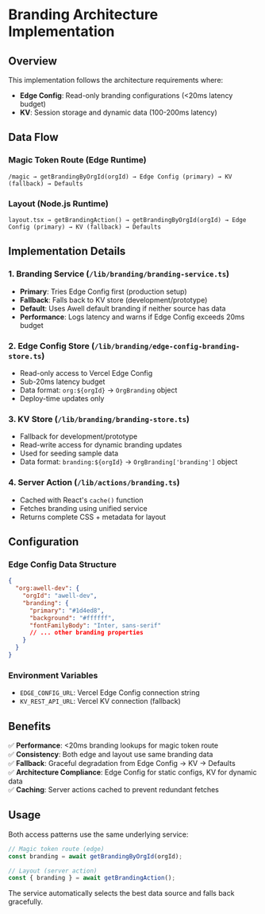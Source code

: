 # Branding Architecture Implementation

## Overview

This implementation follows the architecture requirements where:

- **Edge Config**: Read-only branding configurations (<20ms latency budget)
- **KV**: Session storage and dynamic data (100-200ms latency)

## Data Flow

### Magic Token Route (Edge Runtime)

```
/magic → getBrandingByOrgId(orgId) → Edge Config (primary) → KV (fallback) → Defaults
```

### Layout (Node.js Runtime)

```
layout.tsx → getBrandingAction() → getBrandingByOrgId(orgId) → Edge Config (primary) → KV (fallback) → Defaults
```

## Implementation Details

### 1. Branding Service (`/lib/branding/branding-service.ts`)

- **Primary**: Tries Edge Config first (production setup)
- **Fallback**: Falls back to KV store (development/prototype)
- **Default**: Uses Awell default branding if neither source has data
- **Performance**: Logs latency and warns if Edge Config exceeds 20ms budget

### 2. Edge Config Store (`/lib/branding/edge-config-branding-store.ts`)

- Read-only access to Vercel Edge Config
- Sub-20ms latency budget
- Data format: `org:${orgId}` → `OrgBranding` object
- Deploy-time updates only

### 3. KV Store (`/lib/branding/branding-store.ts`)

- Fallback for development/prototype
- Read-write access for dynamic branding updates
- Used for seeding sample data
- Data format: `branding:${orgId}` → `OrgBranding['branding']` object

### 4. Server Action (`/lib/actions/branding.ts`)

- Cached with React's `cache()` function
- Fetches branding using unified service
- Returns complete CSS + metadata for layout

## Configuration

### Edge Config Data Structure

```json
{
  "org:awell-dev": {
    "orgId": "awell-dev",
    "branding": {
      "primary": "#1d4ed8",
      "background": "#ffffff",
      "fontFamilyBody": "Inter, sans-serif"
      // ... other branding properties
    }
  }
}
```

### Environment Variables

- `EDGE_CONFIG_URL`: Vercel Edge Config connection string
- `KV_REST_API_URL`: Vercel KV connection (fallback)

## Benefits

✅ **Performance**: <20ms branding lookups for magic token route  
✅ **Consistency**: Both edge and layout use same branding data  
✅ **Fallback**: Graceful degradation from Edge Config → KV → Defaults  
✅ **Architecture Compliance**: Edge Config for static configs, KV for dynamic data  
✅ **Caching**: Server actions cached to prevent redundant fetches

## Usage

Both access patterns use the same underlying service:

```typescript
// Magic token route (edge)
const branding = await getBrandingByOrgId(orgId);

// Layout (server action)
const { branding } = await getBrandingAction();
```

The service automatically selects the best data source and falls back gracefully.
